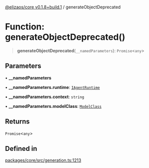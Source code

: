 [@elizaos/core v0.1.8+build.1](../index.md) / generateObjectDeprecated

# Function: generateObjectDeprecated()

> **generateObjectDeprecated**(`__namedParameters`): `Promise`\<`any`\>

## Parameters

• **\_\_namedParameters**

• **\_\_namedParameters.runtime**: [`IAgentRuntime`](../interfaces/IAgentRuntime.md)

• **\_\_namedParameters.context**: `string`

• **\_\_namedParameters.modelClass**: [`ModelClass`](../enumerations/ModelClass.md)

## Returns

`Promise`\<`any`\>

## Defined in

[packages/core/src/generation.ts:1213](https://github.com/gaiaaiagent/GAIA/blob/main/packages/core/src/generation.ts#L1213)
